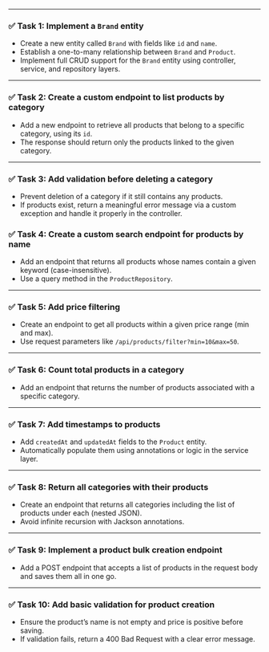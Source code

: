 
---

### ✅ Task 1: Implement a `Brand` entity
- Create a new entity called `Brand` with fields like `id` and `name`.
- Establish a one-to-many relationship between `Brand` and `Product`.
- Implement full CRUD support for the `Brand` entity using controller, service, and repository layers.

---

### ✅ Task 2: Create a custom endpoint to list products by category
- Add a new endpoint to retrieve all products that belong to a specific category, using its `id`.
- The response should return only the products linked to the given category.

---

### ✅ Task 3: Add validation before deleting a category
- Prevent deletion of a category if it still contains any products.
- If products exist, return a meaningful error message via a custom exception and handle it properly in the controller.


### ✅ Task 4: Create a custom search endpoint for products by name
- Add an endpoint that returns all products whose names contain a given keyword (case-insensitive).
- Use a query method in the `ProductRepository`.

---

### ✅ Task 5: Add price filtering
- Create an endpoint to get all products within a given price range (min and max).
- Use request parameters like `/api/products/filter?min=10&max=50`.

---

### ✅ Task 6: Count total products in a category
- Add an endpoint that returns the number of products associated with a specific category.

---

### ✅ Task 7: Add timestamps to products
- Add `createdAt` and `updatedAt` fields to the `Product` entity.
- Automatically populate them using annotations or logic in the service layer.

---

### ✅ Task 8: Return all categories with their products
- Create an endpoint that returns all categories including the list of products under each (nested JSON).
- Avoid infinite recursion with Jackson annotations.

---

### ✅ Task 9: Implement a product bulk creation endpoint
- Add a POST endpoint that accepts a list of products in the request body and saves them all in one go.

---

### ✅ Task 10: Add basic validation for product creation
- Ensure the product’s name is not empty and price is positive before saving.
- If validation fails, return a 400 Bad Request with a clear error message.
